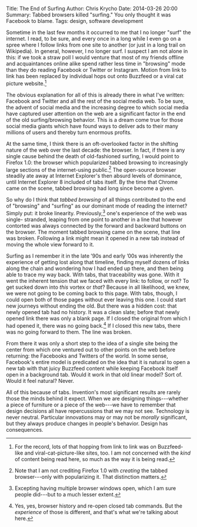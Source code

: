 Title: The End of Surfing
Author: Chris Krycho
Date: 2014-03-26 20:00
Summary: Tabbed browsers killed "surfing." You only thought it was Facebook to blame.
Tags: design, software development

Sometime in the last few months it occurred to me that I no longer "surf" the
internet. I read, to be sure, and every once in a long while I even go on a
spree where I follow links from one site to another (or just in a long trail on
Wikipedia). In general, however, I no longer surf. I suspect I am not alone in
this: if we took a straw poll I would venture that most of my friends offline
and acquaintances online alike spend rather less time in "browsing" mode than
they do reading Facebook or Twitter or Instagram. Motion from link to link has
been replaced by individual hops out onto Buzzfeed or a viral cat picture
website.[^1]

The obvious explanation for all of this is already there in what I've written:
Facebook and Twitter and all the rest of the social media web. To be sure, the
advent of social media and the increasing degree to which social media have
captured user attention on the web are a significant factor in the end of the
old surfing/browsing behavior. This is a dream come true for those social media
giants which have found ways to deliver ads to their many millions of users and
thereby turn enormous profits.

At the same time, I think there is an oft-overlooked factor in the shifting
nature of the web over the last decade: the browser. In fact, if there is any
single cause behind the death of old-fashioned surfing, I would point to Firefox
1.0: the browser which popularized tabbed browsing to increasingly large
sections of the internet-using public.[^2] The open-source browser steadily ate
away at Internet Explorer's then absurd levels of dominance, until Internet
Explorer 8 included of tabs itself. By the time that Chrome came on the scene,
tabbed browsing had long since become a given.

So why do I think that *tabbed browsing* of all things contributed to the end of
"browsing" and "surfing" as our dominant mode of reading the internet? Simply
put: it broke linearity. Previously,[^3] one's experience of the web was single-
stranded, leaping from one point to another in a line that however contorted was
always connected by the forward and backward buttons on the browser. The moment
tabbed browsing came on the scene, that line was broken. Following a link might
mean it opened in a new tab instead of moving the whole view forward to it.

Surfing as I remember it in the late &rsquo;90s and early &rsquo;00s was
inherently the experience of getting lost along that timeline, finding myself
dozens of links along the chain and wondering how I had ended up there, and then
being able to trace my way back. With tabs, that traceability was gone. With it
went the inherent tension that we faced with every link: to follow, or not? To
get sucked down into *this* vortex or *that*? Because in all likelihood, we
knew, we were not going to be coming back to this page. With tabs, though, I
could open both of those pages without ever leaving this one. I could start new
journeys without ending the old. But there was a hidden cost: that newly opened
tab had no history. It was a clean slate; before that newly opened link there
was only a blank page. If I closed the original from which I had opened it,
there was no going back.[^4] If I closed this new tabs, there was no going
forward to them. The line was broken.

From there it was only a short step to the idea of a single site being the
center from which one ventured out to other points on the web before returning:
the Facebooks and Twitters of the world. In some sense, Facebook's entire model
is predicated on the idea that it is natural to open a new tab with that juicy
Buzzfeed content while keeping Facebook itself open in a background tab. Would
it work in that old linear model? Sort of. Would it feel natural? Never.

All of this because of tabs. Invention's most significant results are rarely
those the minds behind it expect. When we are designing things---whether a piece
of furniture or a piece of the web---we have to remember that design decisions
all have repercussions that we may not see. Technology is never neutral.
Particular innovations may or may not be *morally* significant, but they always
produce changes in people's behavior. Design has consequences.

[^1]: For the record, lots of that hopping from link to link was on Buzzfeed-
    like and viral-cat-picture-like sites, too. I am not concerned with the
    *kind* of content being read here, so much as the way it is being read.

[^2]: Note that I am not crediting Firefox 1.0 with *creating* the tabbed
    browser---only with popularizing it. That distinction matters.

[^3]: Excepting having multiple browser windows open, which I am sure people
    did---but to a much lesser extent.

[^4]: Yes, yes, browser history and re-open closed tab commands. But the
    *experience* of those is different, and that's what we're talking about
    here.